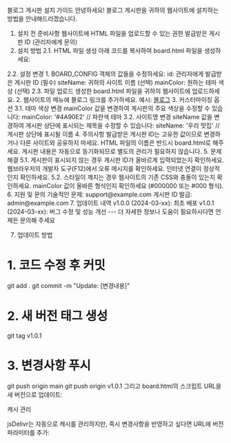 블로그 게시판 설치 가이드
안녕하세요! 블로그 게시판을 귀하의 웹사이트에 설치하는 방법을 안내해드리겠습니다.
1. 설치 전 준비사항
웹사이트에 HTML 파일을 업로드할 수 있는 권한
발급받은 게시판 ID (관리자에게 문의)
2. 설치 방법
2.1. HTML 파일 생성
아래 코드를 복사하여 board.html 파일을 생성하세요:
<!DOCTYPE html>
<html lang="ko">
<head>
    <meta charset="UTF-8">
    <meta name="viewport" content="width=device-width, initial-scale=1.0">
    <title>블로그</title>
</head>
<body>
    <script>
        const BOARD_CONFIG = {
            id: '여기에_발급받은_게시판_ID를_입력하세요',  // 필수
            siteName: '여기에_사이트_이름을_입력하세요',   // 선택
            mainColor: '#333'                           // 선택 (테마 색상)
        };
    </script>
    <script src="https://cdn.jsdelivr.net/npm/@supabase/supabase-js@2"></script>
    <script src="https://cdn.jsdelivr.net/gh/your-username/your-repo@main/board.js"></script>
</body>
</html>
2.2. 설정 변경
1. BOARD_CONFIG 객체의 값들을 수정하세요:
id: 관리자에게 발급받은 게시판 ID (필수)
siteName: 귀하의 사이트 이름 (선택)
mainColor: 원하는 테마 색상 (선택)
2.3. 파일 업로드
생성한 board.html 파일을 귀하의 웹사이트에 업로드하세요.
2. 웹사이트의 메뉴에 블로그 링크를 추가하세요.
예시:
<a href="board.html">블로그</a>
3. 커스터마이징 옵션
3.1. 테마 색상 변경
mainColor 값을 변경하여 게시판의 주요 색상을 수정할 수 있습니다:
mainColor: '#4A90E2'  // 파란색 테마
3.2. 사이트명 변경
siteName 값을 변경하여 게시판 상단에 표시되는 제목을 수정할 수 있습니다:
siteName: '우리 맛집'  // 게시판 상단에 표시될 이름
4. 주의사항
발급받은 게시판 ID는 고유한 값이므로 변경하거나 다른 사이트와 공유하지 마세요.
HTML 파일의 이름은 반드시 board.html로 해주세요.
게시판 내용은 자동으로 동기화되므로 별도의 관리가 필요하지 않습니다.
5. 문제해결
5.1. 게시판이 표시되지 않는 경우
게시판 ID가 올바르게 입력되었는지 확인하세요.
웹브라우저의 개발자 도구(F12)에서 오류 메시지를 확인하세요.
인터넷 연결이 정상적인지 확인하세요.
5.2. 스타일이 깨지는 경우
웹사이트의 기존 CSS와 충돌이 있는지 확인하세요.
mainColor 값이 올바른 형식인지 확인하세요 (#000000 또는 #000 형식).
6. 지원 및 문의
기술적인 문제: support@example.com
게시판 ID 발급: admin@example.com
7. 업데이트 내역
v1.0.0 (2024-03-xx): 최초 배포
v1.0.1 (2024-03-xx): 버그 수정 및 성능 개선
---
더 자세한 정보나 도움이 필요하시다면 언제든 문의해 주세요


7. 업데이트 방법
# 1. 코드 수정 후 커밋
git add .
git commit -m "Update: [변경내용]"

# 2. 새 버전 태그 생성
git tag v1.0.1

# 3. 변경사항 푸시
git push origin main
git push origin v1.0.1
그리고 board.html의 스크립트 URL을 새 버전으로 업데이트:
<script src="https://cdn.jsdelivr.net/gh/[your-username]/board-widget-cdn@v1.0.1/src/board.js"></script>캐시 관리
jsDelivr는 자동으로 캐시를 관리하지만, 즉시 변경사항을 반영하고 싶다면 URL에 버전 파라미터를 추가:
<script src="https://cdn.jsdelivr.net/gh/[your-username]/board-widget-cdn@v1.0.0/src/board.js?v=123"></script>